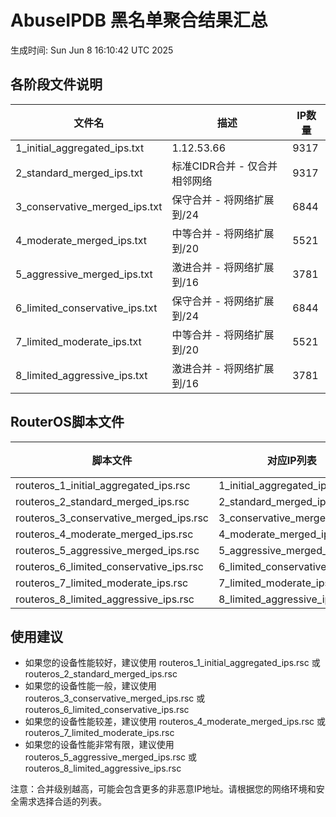 # AbuseIPDB 黑名单聚合结果汇总
生成时间: Sun Jun  8 16:10:42 UTC 2025

## 各阶段文件说明

| 文件名 | 描述 | IP数量 |
|--------|------|--------|
| 1_initial_aggregated_ips.txt | 1.12.53.66 | 9317 |
| 2_standard_merged_ips.txt | 标准CIDR合并 - 仅合并相邻网络 | 9317 |
| 3_conservative_merged_ips.txt | 保守合并 - 将网络扩展到/24 | 6844 |
| 4_moderate_merged_ips.txt | 中等合并 - 将网络扩展到/20 | 5521 |
| 5_aggressive_merged_ips.txt | 激进合并 - 将网络扩展到/16 | 3781 |
| 6_limited_conservative_ips.txt | 保守合并 - 将网络扩展到/24 | 6844 |
| 7_limited_moderate_ips.txt | 中等合并 - 将网络扩展到/20 | 5521 |
| 8_limited_aggressive_ips.txt | 激进合并 - 将网络扩展到/16 | 3781 |

## RouterOS脚本文件

| 脚本文件 | 对应IP列表 | IP数量 |
|----------|------------|--------|
| routeros_1_initial_aggregated_ips.rsc | 1_initial_aggregated_ips.txt | 9317 |
| routeros_2_standard_merged_ips.rsc | 2_standard_merged_ips.txt | 9317 |
| routeros_3_conservative_merged_ips.rsc | 3_conservative_merged_ips.txt | 6844 |
| routeros_4_moderate_merged_ips.rsc | 4_moderate_merged_ips.txt | 5521 |
| routeros_5_aggressive_merged_ips.rsc | 5_aggressive_merged_ips.txt | 3781 |
| routeros_6_limited_conservative_ips.rsc | 6_limited_conservative_ips.txt | 6844 |
| routeros_7_limited_moderate_ips.rsc | 7_limited_moderate_ips.txt | 5521 |
| routeros_8_limited_aggressive_ips.rsc | 8_limited_aggressive_ips.txt | 3781 |

## 使用建议

- 如果您的设备性能较好，建议使用 routeros_1_initial_aggregated_ips.rsc 或 routeros_2_standard_merged_ips.rsc
- 如果您的设备性能一般，建议使用 routeros_3_conservative_merged_ips.rsc 或 routeros_6_limited_conservative_ips.rsc
- 如果您的设备性能较差，建议使用 routeros_4_moderate_merged_ips.rsc 或 routeros_7_limited_moderate_ips.rsc
- 如果您的设备性能非常有限，建议使用 routeros_5_aggressive_merged_ips.rsc 或 routeros_8_limited_aggressive_ips.rsc

注意：合并级别越高，可能会包含更多的非恶意IP地址。请根据您的网络环境和安全需求选择合适的列表。
